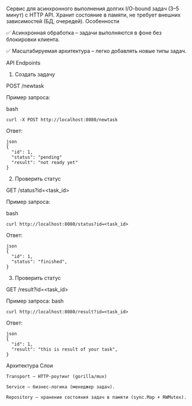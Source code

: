 Сервис для асинхронного выполнения долгих I/O-bound задач (3–5 минут) с HTTP API.
Хранит состояние в памяти, не требует внешних зависимостей (БД, очередей).
Особенности

✅ Асинхронная обработка – задачи выполняются в фоне без блокировки клиента.

✅ Масштабируемая архитектура – легко добавлять новые типы задач.

API Endpoints
1. Создать задачу

POST /newtask

Пример запроса:

bash
```
curl -X POST http://localhost:8080/newtask
```
Ответ:
```
json
{
  "id": 1,
  "status": "pending"
  "result": "not ready yet"
}
```
2. Проверить статус

GET /status?id=<task_id>

Пример запроса:

bash
```
curl http://localhost:8080/status?id=<task_id>
```
Ответ:
```
json
{
  "id": 1,
  "status": "finished",
}
```
3. Проверить статус

GET /result?id=<task_id>

Пример запроса:
bash
```
curl http://localhost:8080/result?id=<task_id>
```
Ответ:
```
json
{
  "id": 1,
  "result": "this is result of your task",
}
```
Архитектура
Слои

    Transport – HTTP-роутинг (gorilla/mux)

    Service – бизнес-логика (менеджер задач).

    Repository – хранение состояния задач в памяти (sync.Map + RWMutex).
